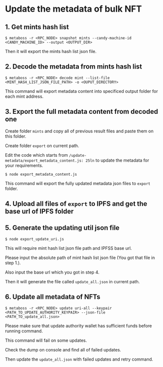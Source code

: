 # Update the metadata of bulk NFT

## 1. Get mints hash list

```
$ metaboss -r <RPC_NODE> snapshot mints --candy-machine-id <CANDY_MACHINE_ID> --output <OUTPUT_DIR>
```

Then it will export the mints hash list json file.

## 2. Decode the metadata from mints hash list

```
$ metaboss -r <RPC_NODE> decode mint --list-file <MINT_HASH_LIST_JSON_FILE_PATH> -o <OUPUT_DIRECTORY>
```

This command will export metadata content into specificed output folder for each mint address.

## 3. Export the full metadata content from decoded one

Create folder `mints` and copy all of previous result files and paste them on this folder.

Create folder `export` on current path.

Edit the code which starts from `/update-metadata/export_metadata_content.js: 25ln` to update the metadata for your requirements.

```
$ node export_metadata_content.js
```

This command will export the fully updated metadata json files to `export` folder.

## 4. Upload all files of `export` to IPFS and get the base url of IPFS folder

## 5. Generate the updating util json file

```
$ node export_update_uri.js
```

This will require mint hash list json file path and IPFSS base url.

Please input the absolute path of mint hash list json file (You got that file in step 1.).

Also input the base url which you got in step 4.

Then it will generate the file called `update_all.json` in current path.

## 6. Update all metadata of NFTs

```
$ metaboss -r <RPC_NODE> update uri-all --keypair <PATH_TO_UPDATE_AUTHORITY_KEYPAIR> --json-file <PATH_TO_update_all.json>
```

Please make sure that update authority wallet has sufficient funds before running command.

This command will fail on some updates.

Check the dump on console and find all of failed updates.

Then update the `update_all.json` with failed updates and retry command.
